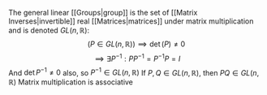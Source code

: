 The general linear [[Groups|group]] is the set of [[Matrix Inverses|invertible]] real [[Matrices|matrices]] under matrix multiplication and is denoted $GL(n,\mathbb{R})$:
$$
(P \in GL(n,\mathbb{R}))\implies \det(P)\neq 0
$$
$$
\implies \exists P^{-1}:PP ^{-1}=P ^{-1}P=I
$$
And $\det P^{-1}\neq 0$ also, so $P ^{-1}\in GL(n,\mathbb{R})$
If $P,Q\in GL(n,\mathbb{R})$, then $PQ\in GL(n,\mathbb{R})$
Matrix multiplication is associative
